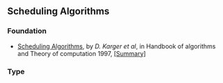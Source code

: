 Scheduling Algorithms
---

### Foundation
- [Scheduling Algorithms](http://people.csail.mit.edu/karger/Papers/scheduling.pdf), by *D. Karger et al*, in Handbook of algorithms and Theory of computation 1997, [[Summary]](https://github.com/hxwang/Seminar/blob/master/Paper-Summary/algorithms/KargerS_Scheduling-Algorithms.md)

### Type
